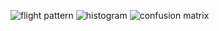 
![flight pattern](https://user-images.githubusercontent.com/81230680/159573486-78a118b4-3834-4352-a678-017b5591a9a8.png)
![histogram](https://user-images.githubusercontent.com/81230680/159573496-8d983bea-3889-464e-9bd6-28a2d4cd6f93.png)
![confusion matrix](https://user-images.githubusercontent.com/81230680/159573499-f4b4b26b-f19e-4229-9927-e6497bb31295.png)

